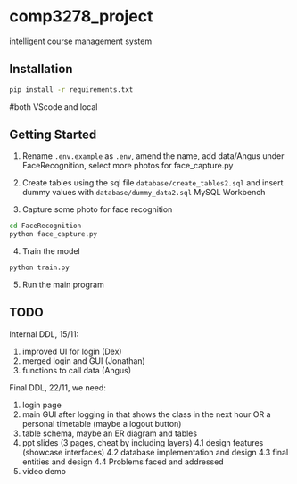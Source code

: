 # comp3278_project

intelligent course management system

## Installation

```bash
pip install -r requirements.txt
```
#both VScode and local

## Getting Started

1. Rename `.env.example` as `.env`, amend the name, add data/Angus under FaceRecognition, select more photos for face_capture.py

2. Create tables using the sql file `database/create_tables2.sql` and insert dummy values with `database/dummy_data2.sql`
    MySQL Workbench

3. Capture some photo for face recognition

```bash
cd FaceRecognition
python face_capture.py
```

4. Train the model

```bash
python train.py
```

5. Run the main program

## TODO

Internal DDL, 15/11:
1. improved UI for login (Dex)
2. merged login and GUI (Jonathan)
3. functions to call data (Angus)


Final DDL, 22/11, we need:
1. login page
2. main GUI after logging in that shows the class in the next hour OR a personal timetable (maybe a logout button)
3. table schema, maybe an ER diagram and tables
4. ppt slides (3 pages, cheat by including layers)
    4.1 design features (showcase interfaces)
    4.2 database implementation and design
    4.3 final entities and design
    4.4 Problems faced and addressed
5. video demo

